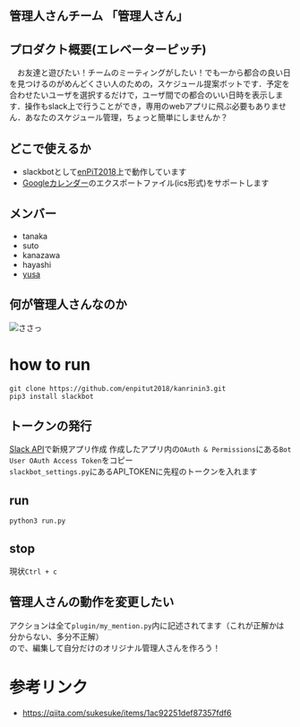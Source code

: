 ## 管理人さんチーム 「管理人さん」
## プロダクト概要(エレベーターピッチ)
　お友達と遊びたい！チームのミーティングがしたい！でも一から都合の良い日を見つけるのがめんどくさい人のための，スケジュール提案ボットです．予定を合わせたいユーザを選択するだけで，ユーザ間での都合のいい日時を表示します．操作もslack上で行うことができ，専用のwebアプリに飛ぶ必要もありません．あなたのスケジュール管理，ちょっと簡単にしませんか？ 
## どこで使えるか
* slackbotとして[enPiT2018](https://enpit2018.slack.com/messages/DBXTX88F4/)上で動作しています
* [Googleカレンダー](https://calendar.google.com/)のエクスポートファイル(ics形式)をサポートします  
## メンバー
* tanaka
* suto
* kanazawa
* hayashi
* [yusa](https://github.com/yungoyungo)
## 何が管理人さんなのか

![ささっ](http://www.ne.jp/asahi/rumic/k-asuka/c_images/Maison3.jpg "管理人さんは管理人さんです")

# how to run

`git clone https://github.com/enpitut2018/kanrinin3.git`  
`pip3 install slackbot`  

## トークンの発行
[Slack API](https://api.slack.com/)で新規アプリ作成
作成したアプリ内の`OAuth & Permissions`にある`Bot User OAuth Access Token`をコピー  
`slackbot_settings.py`にあるAPI_TOKENに先程のトークンを入れます    


## run
`python3 run.py`  

## stop
現状`Ctrl + c`

## 管理人さんの動作を変更したい

アクションは全て`plugin/my_mention.py`内に記述されてます（これが正解かは分からない、多分不正解）  
ので、編集して自分だけのオリジナル管理人さんを作ろう！

# 参考リンク
- https://qiita.com/sukesuke/items/1ac92251def87357fdf6  
